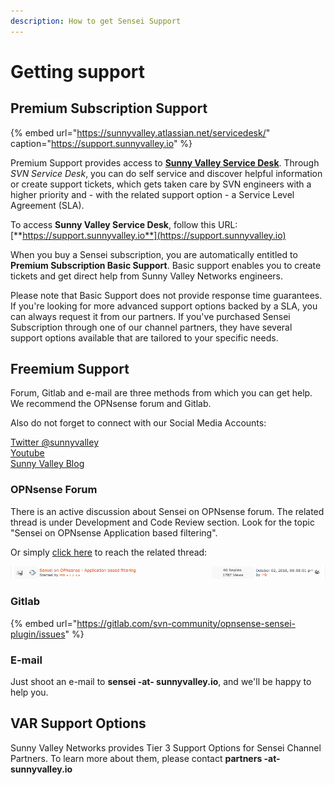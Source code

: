 ```yaml
---
description: How to get Sensei Support
---
```


# Getting support

## Premium Subscription Support

{% embed url="https://sunnyvalley.atlassian.net/servicedesk/" caption="https://support.sunnyvalley.io" %}

Premium Support provides access to [**Sunny Valley Service Desk**](https://sunnyvalley.atlassian.net/servicedesk/).  Through _SVN Service Desk_, you can do self service and discover helpful information or create support tickets, which gets taken care by SVN engineers with a higher priority and - with the related support option - a Service Level Agreement \(SLA\). 

To access **Sunny Valley Service Desk**, follow this URL: [**https://support.sunnyvalley.io**](https://support.sunnyvalley.io) 

When you buy a Sensei subscription, you are automatically entitled to **Premium Subscription Basic Support**.  Basic support enables you to create tickets and get direct help from Sunny Valley Networks engineers. 

Please note that Basic Support does not provide response time guarantees. If you're looking for more advanced support options backed by a SLA, you can always request it from our partners. If you've purchased Sensei Subscription through one of our channel partners, they have several support options available that are tailored to your specific needs.  



## Freemium  Support 

Forum, Gitlab and e-mail are three methods from which you can get help. We recommend the OPNsense forum and Gitlab. 

Also do not forget to connect with our Social Media Accounts:

[Twitter @sunnyvalley](https://twitter.com/sunnyvalley)  
[Youtube](https://www.youtube.com/channel/UCBmMJAnuUW5qxAN23kLPuPA)   
[Sunny Valley Blog](https://sunnyvalley.io/blog/)

### OPNsense Forum

There is an active discussion about Sensei on OPNsense forum. The related thread is under Development and Code Review section. Look for the topic "Sensei on OPNsense Application based filtering". 

Or simply [click here](https://forum.opnsense.org/index.php?topic=9521.30) to reach the related thread:

![Sensei on OPNsense Forum](../.gitbook/assets/1.png)

### Gitlab

{% embed url="https://gitlab.com/svn-community/opnsense-sensei-plugin/issues" %}

### E-mail

Just shoot an e-mail to **sensei -at- sunnyvalley.io**, and we'll be happy to help you.  



## VAR Support Options

Sunny Valley Networks provides Tier 3 Support Options for Sensei Channel Partners. To learn more about them, please contact **partners -at- sunnyvalley.io** 

